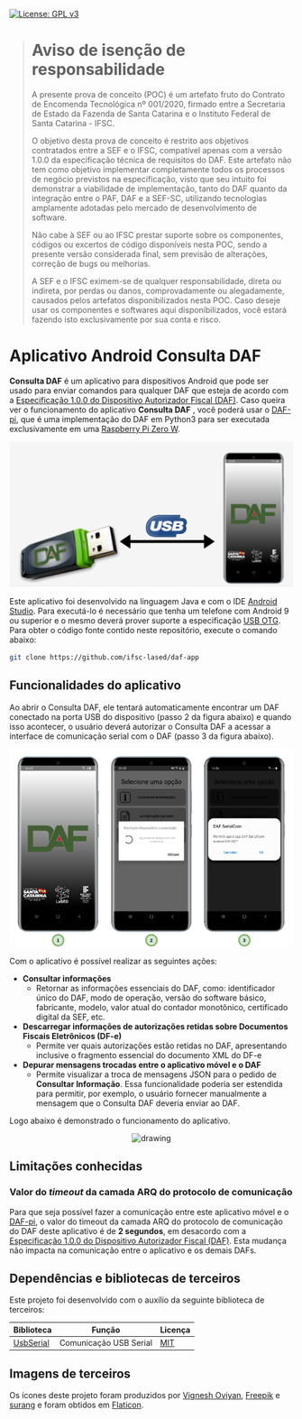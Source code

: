 [![License: GPL v3](https://img.shields.io/badge/License-GPLv3-blue.svg)](https://www.gnu.org/licenses/gpl-3.0)

> # Aviso de isenção de responsabilidade
>
>A presente prova de conceito (POC) é um artefato fruto do Contrato de Encomenda Tecnológica nº 001/2020, firmado entre a Secretaria de Estado da Fazenda de Santa Catarina e o Instituto Federal de Santa Catarina - IFSC.
>
>O objetivo desta prova de conceito é restrito aos objetivos contratados entre a SEF e o IFSC, compatível apenas com a versão 1.0.0 da especificação técnica de requisitos do DAF. Este artefato não tem como objetivo implementar completamente todos os processos de negócio previstos na especificação, visto que seu intuito foi demonstrar a viabilidade de implementação, tanto do DAF quanto da integração entre o PAF, DAF e a SEF-SC, utilizando tecnologias amplamente adotadas pelo mercado de desenvolvimento de software.
>
>Não cabe à SEF ou ao IFSC prestar suporte sobre os componentes, códigos ou excertos de código disponíveis nesta POC, sendo a presente versão considerada final, sem previsão de alterações, correção de bugs ou melhorias.
>
>A SEF e o IFSC eximem-se de qualquer responsabilidade, direta ou indireta, por perdas ou danos, comprovadamente ou alegadamente, causados pelos artefatos disponibilizados nesta POC. Caso deseje usar os componentes e softwares aqui disponibilizados, você estará fazendo isto exclusivamente por sua conta e risco.

# Aplicativo Android Consulta DAF

**Consulta DAF** é um aplicativo para dispositivos Android que pode ser usado para enviar comandos para qualquer DAF que esteja de acordo com a [Especificação 1.0.0 do Dispositivo Autorizador Fiscal (DAF)](https://www.sef.sc.gov.br/arquivos_portal/servicos/136/DAF_Especificacao_de_Requisitos_1.0.0.pdf). Caso queira ver o funcionamento do aplicativo **Consulta DAF** , você poderá usar o  [DAF-pi](https://github.com/ifsc-lased/daf-pi), que é uma implementação do DAF em Python3 para ser executada exclusivamente em uma [Raspberry Pi Zero W](https://www.raspberrypi.org/products/raspberry-pi-zero-w/). 

![Consulta DAF](imagens/cenario.png)

Este aplicativo foi desenvolvido na linguagem Java e com o IDE [Android Studio](https://developer.android.com/studio). Para executá-lo é necessário que tenha um telefone com Android 9 ou superior e o mesmo deverá prover suporte a especificação [USB OTG](https://pt.wikipedia.org/wiki/USB_On-The-Go). Para obter o código fonte contido neste repositório, execute o comando abaixo:

```bash
git clone https://github.com/ifsc-lased/daf-app
```
## Funcionalidades do aplicativo

Ao abrir o Consulta DAF, ele tentará automaticamente encontrar um DAF conectado na porta USB do dispositivo (passo 2 da figura abaixo) e quando isso acontecer, o usuário deverá autorizar o Consulta DAF a acessar a interface de comunicação serial com o DAF (passo 3 da figura abaixo). 

![Consulta DAF](imagens/carregando.png)

Com o aplicativo é possível realizar as seguintes ações:

- **Consultar informações**
  - Retornar as informações essenciais do DAF, como: identificador único do DAF, modo de operação, versão do software básico, fabricante, modelo, valor atual do contador monotônico, certificado digital da SEF, etc. 
- **Descarregar informações de autorizações retidas sobre Documentos Fiscais Eletrônicos (DF-e)**
  - Permite ver quais autorizações estão retidas no DAF, apresentando inclusive o fragmento essencial do documento XML do DF-e
- **Depurar mensagens trocadas entre o aplicativo móvel e o DAF** 
  - Permite visualizar a troca de mensagens JSON para o pedido de **Consultar Informação**. Essa funcionalidade poderia ser estendida para permitir, por exemplo, o usuário fornecer manualmente a mensagem que o Consulta DAF deveria enviar ao DAF. 

Logo abaixo é demonstrado o funcionamento do aplicativo.

<p align="center">
<img src="imagens/consultaDaf.gif" alt="drawing" height="500"/>
</p>

## Limitações conhecidas

### Valor do *timeout* da camada ARQ do protocolo de comunicação

Para que seja possível fazer a comunicação entre este aplicativo móvel e o [DAF-pi](https://https://github.com/ifsc-lased/daf-pi), o valor do timeout da camada ARQ do protocolo de comunicação do DAF deste aplicativo é de **2 segundos**, em desacordo com a [Especificação 1.0.0 do Dispositivo Autorizador Fiscal (DAF)](https://www.sef.sc.gov.br/arquivos_portal/servicos/136/DAF_Especificacao_de_Requisitos_1.0.0.pdf). Esta mudança não impacta na comunicação entre o aplicativo e os demais DAFs.

## Dependências e bibliotecas de terceiros

Este projeto foi desenvolvido com o auxílio da seguinte biblioteca de terceiros:

| Biblioteca |Função| Licença |
|------------|------|---------|
|[UsbSerial](hhttps://github.com/felHR85/UsbSerial)|Comunicação USB Serial|[MIT](https://github.com/felHR85/UsbSerial/blob/master/LICENSE)|

## Imagens de terceiros

Os ícones deste projeto foram produzidos por [Vignesh Oviyan](https://www.flaticon.com/br/autores/vignesh-oviyan), [Freepik](https://www.freepik.com) e [surang](https://www.flaticon.com/br/autores/surang) e foram obtidos em [Flaticon](https://www.flaticon.com/br/).

